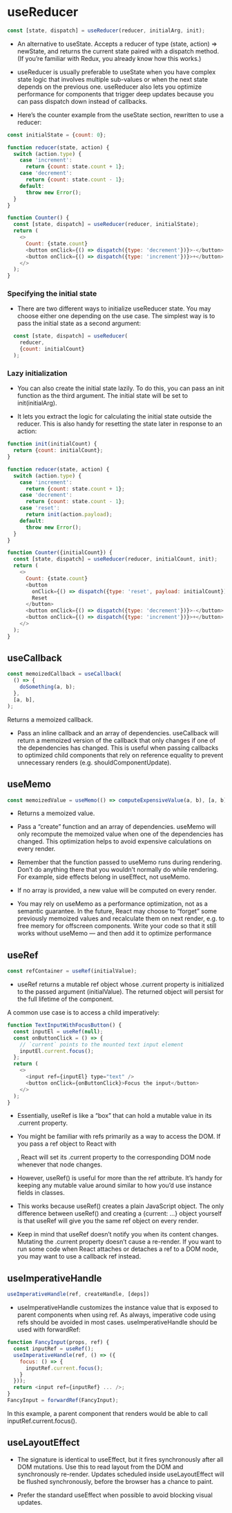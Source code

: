 # useReducer
```js
const [state, dispatch] = useReducer(reducer, initialArg, init);
```

- An alternative to useState. Accepts a reducer of type (state, action) => newState, and returns the current state paired with a dispatch method. (If you’re familiar with Redux, you already know how this works.)

- useReducer is usually preferable to useState when you have complex state logic that involves multiple sub-values or when the next state depends on the previous one. useReducer also lets you optimize performance for components that trigger deep updates because you can pass dispatch down instead of callbacks.

- Here’s the counter example from the useState section, rewritten to use a reducer:
```js
const initialState = {count: 0};

function reducer(state, action) {
  switch (action.type) {
    case 'increment':
      return {count: state.count + 1};
    case 'decrement':
      return {count: state.count - 1};
    default:
      throw new Error();
  }
}

function Counter() {
  const [state, dispatch] = useReducer(reducer, initialState);
  return (
    <>
      Count: {state.count}
      <button onClick={() => dispatch({type: 'decrement'})}>-</button>
      <button onClick={() => dispatch({type: 'increment'})}>+</button>
    </>
  );
}
```

### Specifying the initial state
- There are two different ways to initialize useReducer state. You may choose either one depending on the use case. The simplest way is to pass the initial state as a second argument:

```js
  const [state, dispatch] = useReducer(
    reducer,
    {count: initialCount}
  );
  ```
 ### Lazy initialization
 
 - You can also create the initial state lazily. To do this, you can pass an init function as the third argument. The initial state will be set to init(initialArg).

 - It lets you extract the logic for calculating the initial state outside the reducer. This is also handy for resetting the state later in response to an action:
```js
function init(initialCount) {
  return {count: initialCount};
}

function reducer(state, action) {
  switch (action.type) {
    case 'increment':
      return {count: state.count + 1};
    case 'decrement':
      return {count: state.count - 1};
    case 'reset':
      return init(action.payload);
    default:
      throw new Error();
  }
}

function Counter({initialCount}) {
  const [state, dispatch] = useReducer(reducer, initialCount, init);
  return (
    <>
      Count: {state.count}
      <button
        onClick={() => dispatch({type: 'reset', payload: initialCount})}>
        Reset
      </button>
      <button onClick={() => dispatch({type: 'decrement'})}>-</button>
      <button onClick={() => dispatch({type: 'increment'})}>+</button>
    </>
  );
}

```

## useCallback
```js
const memoizedCallback = useCallback(
  () => {
    doSomething(a, b);
  },
  [a, b],
);
```

Returns a memoized callback.

- Pass an inline callback and an array of dependencies. useCallback will return a memoized version of the callback that only changes if one of the dependencies has changed. This is useful when passing callbacks to optimized child components that rely on reference equality to prevent unnecessary renders (e.g. shouldComponentUpdate).


## useMemo
```js
const memoizedValue = useMemo(() => computeExpensiveValue(a, b), [a, b]);
```
- Returns a memoized value.

- Pass a “create” function and an array of dependencies. useMemo will only recompute the memoized value when one of the dependencies has changed. This optimization helps to avoid expensive calculations on every render.

- Remember that the function passed to useMemo runs during rendering. Don’t do anything there that you wouldn’t normally do while rendering. For example, side effects belong in useEffect, not useMemo.

- If no array is provided, a new value will be computed on every render.

- You may rely on useMemo as a performance optimization, not as a semantic guarantee. In the future, React may choose to “forget” some previously memoized values and recalculate them on next render, e.g. to free memory for offscreen components. Write your code so that it still works without useMemo — and then add it to optimize performance


## useRef
```js
const refContainer = useRef(initialValue);
```
 - useRef returns a mutable ref object whose .current property is initialized to the passed argument (initialValue). The returned object will persist for the full lifetime of the component.

A common use case is to access a child imperatively:
```js
function TextInputWithFocusButton() {
  const inputEl = useRef(null);
  const onButtonClick = () => {
    // `current` points to the mounted text input element
    inputEl.current.focus();
  };
  return (
    <>
      <input ref={inputEl} type="text" />
      <button onClick={onButtonClick}>Focus the input</button>
    </>
  );
}
```

 - Essentially, useRef is like a “box” that can hold a mutable value in its .current property.

 - You might be familiar with refs primarily as a way to access the DOM. If you pass a ref object to React with <div ref={myRef} />, React will set its .current property to the corresponding DOM node whenever that node changes.

 - However, useRef() is useful for more than the ref attribute. It’s handy for keeping any mutable value around similar to how you’d use instance fields in classes.

 - This works because useRef() creates a plain JavaScript object. The only difference between useRef() and creating a {current: ...} object yourself is that useRef will give you the same ref object on every render.

 - Keep in mind that useRef doesn’t notify you when its content changes. Mutating the .current property doesn’t cause a re-render. If you want to run some code when React attaches or detaches a ref to a DOM node, you may want to use a callback ref instead.

 ## useImperativeHandle
```js
useImperativeHandle(ref, createHandle, [deps])
```
 - useImperativeHandle customizes the instance value that is exposed to parent components when using ref. As always, imperative code using refs should be avoided in most cases. useImperativeHandle should be used with forwardRef:

```js
function FancyInput(props, ref) {
  const inputRef = useRef();
  useImperativeHandle(ref, () => ({
    focus: () => {
      inputRef.current.focus();
    }
  }));
  return <input ref={inputRef} ... />;
}
FancyInput = forwardRef(FancyInput);
```
In this example, a parent component that renders <FancyInput ref={inputRef} /> would be able to call inputRef.current.focus().


## useLayoutEffect
 - The signature is identical to useEffect, but it fires synchronously after all DOM mutations. Use this to read layout from the DOM and synchronously re-render. Updates scheduled inside useLayoutEffect will be flushed synchronously, before the browser has a chance to paint.

 - Prefer the standard useEffect when possible to avoid blocking visual updates.

